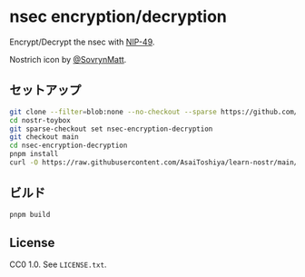 # nsec encryption/decryption

Encrypt/Decrypt the nsec with [NIP-49](https://github.com/nostr-protocol/nips/blob/master/49.md).

Nostrich icon by [@SovrynMatt](https://github.com/SovrynMatt/Nostr-Website-Button-Design).

## セットアップ

```bash
git clone --filter=blob:none --no-checkout --sparse https://github.com/AsaiToshiya/nostr-toybox.git
cd nostr-toybox
git sparse-checkout set nsec-encryption-decryption
git checkout main
cd nsec-encryption-decryption
pnpm install
curl -O https://raw.githubusercontent.com/AsaiToshiya/learn-nostr/main/nip-49-private-key-encryption/nip49.js
```

## ビルド

```bash
pnpm build
```


## License

CC0 1.0. See `LICENSE.txt`.
